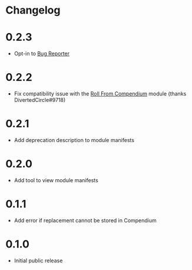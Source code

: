 # Changelog

# 0.2.3
 - Opt-in to [Bug Reporter](https://github.com/League-of-Foundry-Developers/bug-reporter)

# 0.2.2
 - Fix compatibility issue with the [Roll From Compendium](https://github.com/itamarcu/roll-from-compendium) module (thanks DivertedCircle#9718)

# 0.2.1
 - Add deprecation description to module manifests

# 0.2.0
 - Add tool to view module manifests

# 0.1.1
 - Add error if replacement cannot be stored in Compendium

# 0.1.0
 - Initial public release
